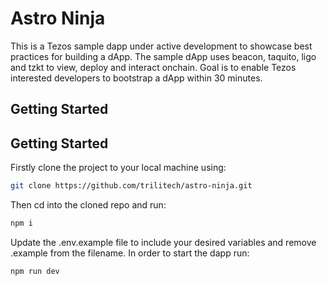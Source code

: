 # Astro Ninja

This is a Tezos sample dapp under active development to showcase best practices for building a dApp. The sample dApp uses beacon, taquito, ligo and tzkt to view, deploy and interact onchain. Goal is to enable Tezos interested developers to bootstrap a dApp within 30 minutes.

## Getting Started

## Getting Started
Firstly clone the project to your local machine using:
```bash
git clone https://github.com/trilitech/astro-ninja.git
```
Then cd into the cloned repo and run:
```bash
npm i
```
Update the .env.example file to include your desired variables and remove .example from the filename.
In order to start the dapp run:
```bash
npm run dev
```
